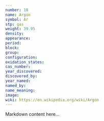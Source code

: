 ```yaml
---
number: 18
name: Argon
symbol: Ar
stp: gas
weight: 39.95
density:
appearance:
period:
block:
group:
configuration:
oxidation_states:
cas_number:
year_discovered:
discovered_by:
year_named:
named_by:
name_meaning:
image:
wiki: https://en.wikipedia.org/wiki/Argon
---
```


Markdown content here...
